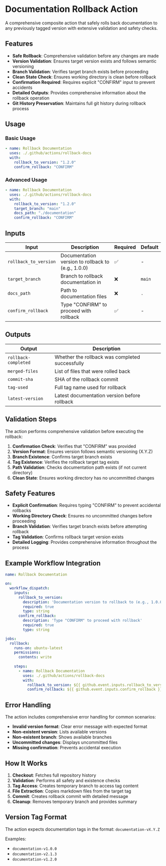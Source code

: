 # Documentation Rollback Action

A comprehensive composite action that safely rolls back documentation to any previously tagged version with extensive validation and safety checks.

## Features

- **Safe Rollback**: Comprehensive validation before any changes are made
- **Version Validation**: Ensures target version exists and follows semantic versioning
- **Branch Validation**: Verifies target branch exists before proceeding
- **Clean State Check**: Ensures working directory is clean before rollback
- **Confirmation Required**: Requires explicit "CONFIRM" input to prevent accidents
- **Detailed Outputs**: Provides comprehensive information about the rollback operation
- **Git History Preservation**: Maintains full git history during rollback process

## Usage

### Basic Usage

```yaml
- name: Rollback Documentation
  uses: ./.github/actions/rollback-docs
  with:
    rollback_to_version: "1.2.0"
    confirm_rollback: "CONFIRM"
```

### Advanced Usage

```yaml
- name: Rollback Documentation
  uses: ./.github/actions/rollback-docs
  with:
    rollback_to_version: "1.2.0"
    target_branch: "main"
    docs_path: "./documentation"
    confirm_rollback: "CONFIRM"
```

## Inputs

| Input | Description | Required | Default |
|-------|-------------|----------|---------|
| `rollback_to_version` | Documentation version to rollback to (e.g., 1.0.0) | ✅ | - |
| `target_branch` | Branch to rollback documentation in | ❌ | `main` |
| `docs_path` | Path to documentation files | ❌ | `.` |
| `confirm_rollback` | Type "CONFIRM" to proceed with rollback | ✅ | - |

## Outputs

| Output | Description |
|--------|-------------|
| `rollback-completed` | Whether the rollback was completed successfully |
| `merged-files` | List of files that were rolled back |
| `commit-sha` | SHA of the rollback commit |
| `tag-used` | Full tag name used for rollback |
| `latest-version` | Latest documentation version before rollback |

## Validation Steps

The action performs comprehensive validation before executing the rollback:

1. **Confirmation Check**: Verifies that "CONFIRM" was provided
2. **Version Format**: Ensures version follows semantic versioning (X.Y.Z)
3. **Branch Existence**: Confirms target branch exists
4. **Tag Existence**: Verifies the rollback target tag exists
5. **Path Validation**: Checks documentation path exists (if not current directory)
6. **Clean State**: Ensures working directory has no uncommitted changes

## Safety Features

- **Explicit Confirmation**: Requires typing "CONFIRM" to prevent accidental rollbacks
- **Working Directory Check**: Ensures no uncommitted changes before proceeding
- **Branch Validation**: Verifies target branch exists before attempting rollback
- **Tag Validation**: Confirms rollback target version exists
- **Detailed Logging**: Provides comprehensive information throughout the process

## Example Workflow Integration

```yaml
name: Rollback Documentation

on:
  workflow_dispatch:
    inputs:
      rollback_to_version:
        description: 'Documentation version to rollback to (e.g., 1.0.0)'
        required: true
        type: string
      confirm_rollback:
        description: 'Type "CONFIRM" to proceed with rollback'
        required: true
        type: string

jobs:
  rollback:
    runs-on: ubuntu-latest
    permissions:
      contents: write
    
    steps:
      - name: Rollback Documentation
        uses: ./.github/actions/rollback-docs
        with:
          rollback_to_version: ${{ github.event.inputs.rollback_to_version }}
          confirm_rollback: ${{ github.event.inputs.confirm_rollback }}
```

## Error Handling

The action includes comprehensive error handling for common scenarios:

- **Invalid version format**: Clear error message with expected format
- **Non-existent version**: Lists available versions
- **Non-existent branch**: Shows available branches
- **Uncommitted changes**: Displays uncommitted files
- **Missing confirmation**: Prevents accidental execution

## How It Works

1. **Checkout**: Fetches full repository history
2. **Validation**: Performs all safety and existence checks
3. **Tag Access**: Creates temporary branch to access tag content
4. **File Extraction**: Copies markdown files from the target tag
5. **Commit**: Creates rollback commit with detailed message
6. **Cleanup**: Removes temporary branch and provides summary

## Version Tag Format

The action expects documentation tags in the format: `documentation-vX.Y.Z`

Examples:
- `documentation-v1.0.0`
- `documentation-v2.1.3`
- `documentation-v1.2.0`
